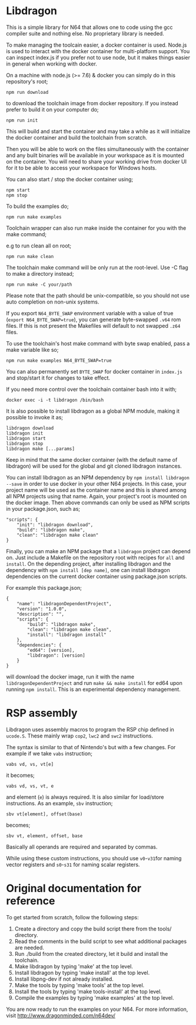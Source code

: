 # Libdragon

This is a simple library for N64 that allows one to code using the gcc compiler suite and nothing else. No proprietary library is needed.

To make managing the toolcain easier, a docker container is used. Node.js is used to interact with the docker container for multi-platform support. You can inspect index.js if you prefer not to use node, but it makes things easier in general when working with docker.

On a machine with node.js (>= 7.6) & docker you can simply do in this repository's root;

    npm run download

to download the toolchain image from docker repository. If you instead prefer to build it on your computer do;

    npm run init

This will build and start the container and may take a while as it will initialize the docker container and build the toolchain from scratch.

Then you will be able to work on the files simultaneously with the container and any built binaries will be available in your workspace as it is mounted on the container.
You will need to share your working drive from docker UI for it to be able to access your workspace for Windows hosts.

You can also start / stop the docker container using;

    npm start
    npm stop

To build the examples do;

    npm run make examples

Toolchain wrapper can also run make inside the container for you with the make command;

e.g to run clean all on root;

    npm run make clean

The toolchain make command will be only run at the root-level. Use -C flag to make a directory instead;

    npm run make -C your/path

Please note that the path should be unix-compatible, so you should not use auto completion on non-unix systems.

If you export `N64_BYTE_SWAP` environment variable with a value of true (`export N64_BYTE_SWAP=true`), you can generate byte-swapped `.v64` rom files. If this is not present the Makefiles will default to not swapped `.z64` files.

To use the toolchain's host make command with byte swap enabled, pass a make variable like so;

    npm run make examples N64_BYTE_SWAP=true

You can also permanently set `BYTE_SWAP` for docker container in `index.js` and stop/start it for changes to take effect.

If you need more control over the toolchain container bash into it with;

    docker exec -i -t libdragon /bin/bash

It is also possible to install libdragon as a global NPM module, making it possible to invoke it as;

    libdragon download
    libdragon init
    libdragon start
    libdragon stop
    libdragon make [...params]

Keep in mind that the same docker container (with the default name of libdragon) will be used for the global and git cloned libdragon instances.

You can install libdragon as an NPM dependency by `npm install libdragon --save` in order to use docker in your other N64 projects. In this case, your project name will be used as the container name and this is shared among all NPM projects using that name. Again, your project's root is mounted on the docker image. Then above commands can only be used as NPM scripts in your package.json, such as;

    "scripts": {
        "init": "libdragon download",
        "build": "libdragon make",
        "clean": "libdragon make clean"
    }

Finally, you can make an NPM package that a `libdragon` project can depend on. Just include a Makefile on the repository root with recipes for `all` and `install`. On the depending project, after installing libdragon and the dependency with `npm install [dep name]`, one can install libdragon dependencies on the current docker container using package.json scripts.

For example this package.json;

    {
        "name": "libdragonDependentProject",
        "version": "1.0.0",
        "description": "",
        "scripts": {
            "build": "libdragon make",
            "clean": "libdragon make clean",
            "install": "libdragon install"
        },
        "dependencies": {
            "ed64": [version],
            "libdragon": [version]
        }
    }

will download the docker image, run it with the name `libdragonDependentProject` and run `make && make install` for ed64 upon running `npm install`. This is an experimental dependency management.

# RSP assembly

Libdragon uses assembly macros to program the RSP chip defined in `ucode.S`. These mainly wrap `cop2`, `lwc2` and `swc2` instructions.

The syntax is similar to that of Nintendo's but with a few changes. For example if we take `vabs` instruction;

    vabs vd, vs, vt[e]

it becomes;

    vabs vd, vs, vt, e

and element (`e`) is always required. It is also similar for load/store instructions. As an example, `sbv` instruction;

    sbv vt[element], offset(base)

becomes;

    sbv vt, element, offset, base

Basically all operands are required and separated by commas.

While using these custom instructions, you should use `v0`-`v31`for naming vector registers and `s0`-`s31` for naming scalar registers.

# Original documentation for reference

To get started from scratch, follow the following steps:

1. Create a directory and copy the build script there from the tools/ directory.
2. Read the comments in the build script to see what additional packages are needed.
3. Run ./build from the created directory, let it build and install the toolchain.
4. Make libdragon by typing 'make' at the top level.
5. Install libdragon by typing 'make install' at the top level.
6. Install libpng-dev if not already installed.
7. Make the tools by typing 'make tools' at the top level.
8. Install the tools by typing 'make tools-install' at the top level.
9. Compile the examples by typing 'make examples' at the top level.

You are now ready to run the examples on your N64.
For more information, visit http://www.dragonminded.com/n64dev/
